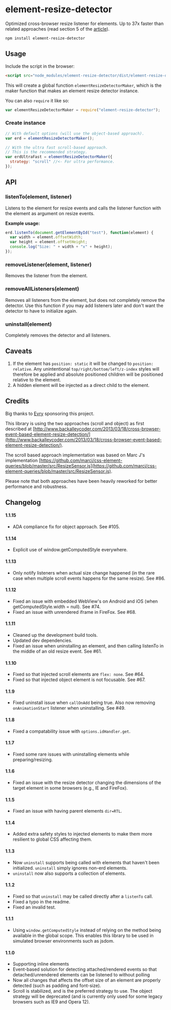 # element-resize-detector
Optimized cross-browser resize listener for elements. Up to 37x faster than related approaches (read section 5 of the [article](http://arxiv.org/pdf/1511.01223v1.pdf)).

```
npm install element-resize-detector
```

## Usage
Include the script in the browser:
```html
<script src="node_modules/element-resize-detector/dist/element-resize-detector.min.js"></script>
```
This will create a global function `elementResizeDetectorMaker`, which is the maker function that makes an element resize detector instance.

You can also `require` it like so:
```js
var elementResizeDetectorMaker = require("element-resize-detector");
```

### Create instance
```js
// With default options (will use the object-based approach).
var erd = elementResizeDetectorMaker();

// With the ultra fast scroll-based approach.
// This is the recommended strategy.
var erdUltraFast = elementResizeDetectorMaker({
  strategy: "scroll" //<- For ultra performance.
});
```

## API

### listenTo(element, listener)
Listens to the element for resize events and calls the listener function with the element as argument on resize events.

**Example usage:**

```js
erd.listenTo(document.getElementById("test"), function(element) {
  var width = element.offsetWidth;
  var height = element.offsetHeight;
  console.log("Size: " + width + "x" + height);
});
```

### removeListener(element, listener)
Removes the listener from the element.

### removeAllListeners(element)
Removes all listeners from the element, but does not completely remove the detector. Use this function if you may add listeners later and don't want the detector to have to initialize again.

### uninstall(element)
Completely removes the detector and all listeners.

## Caveats

1. If the element has `position: static` it will be changed to `position: relative`. Any unintentional `top/right/bottom/left/z-index` styles will therefore be applied and absolute positioned children will be positioned relative to the element.
2. A hidden element will be injected as a direct child to the element.

## Credits
Big thanks to [Evry](https://www.evry.com/) sponsoring this project.

This library is using the two approaches (scroll and object) as first described at [http://www.backalleycoder.com/2013/03/18/cross-browser-event-based-element-resize-detection/](http://www.backalleycoder.com/2013/03/18/cross-browser-event-based-element-resize-detection/).

The scroll based approach implementation was based on Marc J's implementation [https://github.com/marcj/css-element-queries/blob/master/src/ResizeSensor.js](https://github.com/marcj/css-element-queries/blob/master/src/ResizeSensor.js).

Please note that both approaches have been heavily reworked for better performance and robustness.

## Changelog

#### 1.1.15

* ADA compliance fix for object approach. See #105.

#### 1.1.14

* Explicit use of window.getComputedStyle everywhere.

#### 1.1.13

* Only notify listeners when actual size change happened (in the rare case when multiple scroll events happens for the same resize). See #86.

#### 1.1.12

* Fixed an issue with embedded WebView's on Android and iOS (when getComputedStyle.width = null). See #74.
* Fixed an issue with unrendered iframe in FireFox. See #68.

#### 1.1.11

* Cleaned up the development build tools.
* Updated dev dependencies.
* Fixed an issue when uninstalling an element, and then calling listenTo in the middle of an old resize event. See #61.

#### 1.1.10

* Fixed so that injected scroll elements are `flex: none`. See #64.
* Fixed so that injected object element is not focusable. See #67.

#### 1.1.9

* Fixed uninstall issue when `callOnAdd` being true. Also now removing `onAnimationStart` listener when uninstalling. See #49.

#### 1.1.8

* Fixed a compatability issue with `options.idHandler.get`.

#### 1.1.7

* Fixed some rare issues with uninstalling elements while preparing/resizing.

#### 1.1.6

* Fixed an issue with the resize detector changing the dimensions of the target element in some browsers (e.g., IE and FireFox).

#### 1.1.5

* Fixed an issue with having parent elements `dir=RTL`.

#### 1.1.4

* Added extra safety styles to injected elements to make them more resilient to global CSS affecting them.

#### 1.1.3

* Now `uninstall` supports being called with elements that haven't been initialized. `uninstall` simply ignores non-erd elements.
* `uninstall` now also supports a collection of elements.

#### 1.1.2

* Fixed so that `uninstall` may be called directly after a `listenTo` call.
* Fixed a typo in the readme.
* Fixed an invalid test.

#### 1.1.1

* Using `window.getComputedStyle` instead of relying on the method being available in the global scope. This enables this library to be used in simulated browser environments such as jsdom.

#### 1.1.0

* Supporting inline elements
* Event-based solution for detecting attached/rendered events so that detached/unrendered elements can be listened to without polling
* Now all changes that affects the offset size of an element are properly detected (such as padding and font-size).
* Scroll is stabilized, and is the preferred strategy to use. The object strategy will be deprecated (and is currently only used for some legacy browsers such as IE9 and Opera 12).
